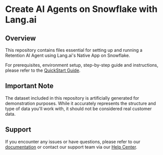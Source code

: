 # Create AI Agents on Snowflake with Lang.ai

## Overview

This repository contains files essential for setting up and running a Retention AI Agent using Lang.ai's Native App on Snowflake.

For prerequisites, environment setup, step-by-step guide and instructions, please refer to the [QuickStart Guide](https://quickstarts.snowflake.com/guide/create_ai_agents_on_snowflake_with_lang_ai/index.html#0).

## Important Note

The dataset included in this repository is artificially generated for demonstration purposes. While it accurately represents the structure and type of data you'll work with, it should not be considered real customer data.

## Support

If you encounter any issues or have questions, please refer to our [documentation](https://help.lang.ai/en/collections/9808378-build-your-first-ai-agent) or contact our support team via our [Help Center](https://help.lang.ai/en/).